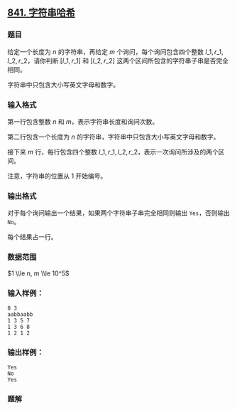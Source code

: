 ## [841\. 字符串哈希](https://www.acwing.com/problem/content/843/)

### 题目

给定一个长度为 $n$ 的字符串，再给定 $m$ 个询问，每个询问包含四个整数 $l\_1, r\_1, l\_2, r\_2$，请你判断 $[l\_1, r\_1]$ 和 $[l\_2, r\_2]$ 这两个区间所包含的字符串子串是否完全相同。

字符串中只包含大小写英文字母和数字。

### 输入格式

第一行包含整数 $n$ 和 $m$，表示字符串长度和询问次数。

第二行包含一个长度为 $n$ 的字符串，字符串中只包含大小写英文字母和数字。

接下来 $m$ 行，每行包含四个整数 $l\_1, r\_1, l\_2, r\_2$，表示一次询问所涉及的两个区间。

注意，字符串的位置从 $1$ 开始编号。

### 输出格式

对于每个询问输出一个结果，如果两个字符串子串完全相同则输出 `Yes`，否则输出 `No`。

每个结果占一行。

### 数据范围

$1 \\le n, m \\le 10^5$

### 输入样例：

```
8 3
aabbaabb
1 3 5 7
1 3 6 8
1 2 1 2
```

### 输出样例：

```
Yes
No
Yes
```

### 题解

